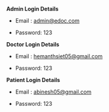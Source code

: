 **Admin Login Details**

* Email   : admin@edoc.com

* Password: 123

**Doctor Login Details**

* Email     : hemanthsiet05@gmail.com

* Password: 123

**Patient Login Details**

* Email     : abinesh05@gmail.com

* Password: 123
